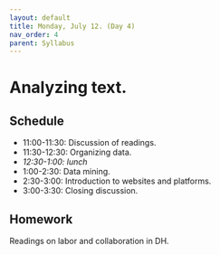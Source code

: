 ```yaml
---
layout: default
title: Monday, July 12. (Day 4)
nav_order: 4
parent: Syllabus
---
```

# Analyzing text.

## Schedule
* 11:00-11:30: Discussion of readings.
* 11:30-12:30: Organizing data.
* _12:30-1:00: lunch_
* 1:00-2:30: Data mining.
* 2:30-3:00: Introduction to websites and platforms.
* 3:00-3:30: Closing discussion.

## Homework
Readings on labor and collaboration in DH.



<br/>
